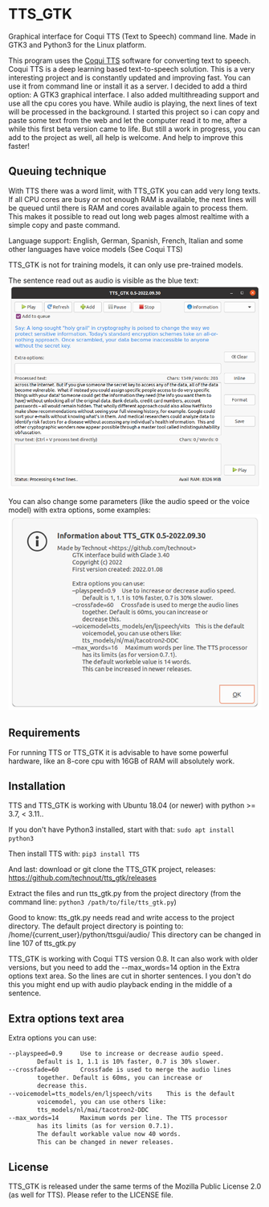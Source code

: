 # TTS_GTK
Graphical interface for Coqui TTS (Text to Speech) command line. Made in GTK3 and Python3 for the Linux platform.

This program uses the [Coqui TTS](https://github.com/coqui-ai/TTS) software for converting text to speech. Coqui TTS is a deep learning based text-to-speech solution. This is a very interesting project and is constantly updated and improving fast. You can use it from command line or install it as a server. I decided to add a third option: A GTK3 graphical interface. I also added multithreading support and use all the cpu cores you have. While audio is playing, the next lines of text will be processed in the background. I started this project so i can copy and paste some text from the web and let the computer read it to me, after a while this first beta version came to life. But still a work in progress, you can add to the project as well, all help is welcome. And help to improve this faster!

Queuing technique
-----------------
With TTS there was a word limit, with TTS_GTK you can add very long texts. If all CPU cores are busy or not enough RAM is available, the next lines will be queued until there is RAM and cores available again to process them. This makes it possible to read out long web pages almost realtime with a simple copy and paste command.

Language support: English, German, Spanish, French, Italian and some other languages have voice models (See Coqui TTS)

TTS_GTK is not for training models, it can only use pre-trained models.

The sentence read out as audio is visible as the blue text:
![Screenshot](https://github.com/technout/tts_gtk/blob/main/screen_tts_gtk_1.png)

You can also change some parameters (like the audio speed or the voice model) with extra options, some examples:
![Screenshot](https://github.com/technout/tts_gtk/blob/main/screen_tts_gtk_2.png)

Requirements
------------
For running TTS or TTS_GTK it is advisable to have some powerful hardware, like an 8-core cpu with 16GB of RAM will absolutely work.

Installation
------------
TTS and TTS_GTK is working with Ubuntu 18.04 (or newer) with python >= 3.7, < 3.11..

If you don't have Python3 installed, start with that:
```sudo apt install python3```

Then install TTS with:
```pip3 install TTS```

And last: download or git clone the TTS_GTK project, releases: <https://github.com/technout/tts_gtk/releases>

Extract the files and run tts_gtk.py from the project directory (from the command line: ```python3 /path/to/file/tts_gtk.py```)

Good to know: tts_gtk.py needs read and write access to the project directory. The default project directory is pointing to: /home/{current_user}/python/ttsgui/audio/
This directory can be changed in line 107 of tts_gtk.py

TTS_GTK is working with Coqui TTS version 0.8. It can also work with older versions, but you need to add the --max_words=14 option in the Extra options text area. So the lines are cut in shorter sentences. I you don't do this you might end up with audio playback ending in the middle of a sentence.

Extra options text area
-----------------------
Extra options you can use:
```
--playspeed=0.9     Use to increase or decrease audio speed.
        Default is 1, 1.1 is 10% faster, 0.7 is 30% slower.
--crossfade=60      Crossfade is used to merge the audio lines
        together. Default is 60ms, you can increase or
        decrease this.
--voicemodel=tts_models/en/ljspeech/vits    This is the default
        voicemodel, you can use others like:
        tts_models/nl/mai/tacotron2-DDC
--max_words=14      Maximum words per line. The TTS processor
        has its limits (as for version 0.7.1).
        The default workable value now 40 words.
        This can be changed in newer releases.
```
License
-------
TTS_GTK is released under the same terms of the Mozilla Public License 2.0 (as well for TTS). Please refer to the LICENSE file.
